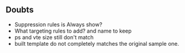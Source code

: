 ## Doubts
- Suppression rules is Always show?
- What targeting rules to add? and name to keep
- ps and vte size still don't match
- built template do not completely matches the original sample one.